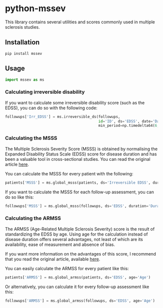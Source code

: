 # python-mssev

This library contains several utilities and scores commonly used in multiple
sclerosis studies.

## Installation

```
pip install mssev
```

## Usage

```python
import mssev as ms
```

### Calculating irreversible disability

If you want to calculate some irreversible disability score (such as the EDSS),
you can do so with the following code:

```python
followups['Irr_EDSS'] = ms.irreversible_ds(followups,
                                           id='ID', ds='EDSS', date='Date',
                                           min_period=np.timedelta64(6, 'M'))
```

### Calculating the MSSS

The Multiple Sclerosis Severity Score (MSSS) is obtained by normalising the
Expanded Disability Status Scale (EDSS) score for disease duration and has been
a valuable tool in cross-sectional studies. You can read the original article
[here](https://doi.org/10.1212/01.WNL.0000156155.19270.F8).

You can calculate the MSSS for every patient with the following:

```python
patients['MSSS'] = ms.global_msss(patients, ds='Irreversible EDSS', duration='Duration')
```

If you want to calculate the MSSS for each follow-up assessment, you can do so
like this:

```python
followups['MSSS'] = ms.global_msss(followups, ds='EDSS', duration='Duration')
```

### Calculating the ARMSS

The ARMSS (Age-Related Multiple Sclerosis Severity) score is the result of
standardizing the EDSS by age. Using age for the calculation instead of disease
duration offers several advantages, not least of which are its availability,
ease of measurement and absence of bias.

If you want more information on the advantages of this score, I recommend that
you read the original article, available [here](https://doi.org/10.1177%2F1352458517690618).

You can easily calculate the ARMSS for every patient like this:

```python
patients['ARMSS'] = ms.global_armss(patients, ds='EDSS', age='Age')
```

Or alternatively, you can calculate it for every follow-up assessment like this:

```python
followups['ARMSS'] = ms.global_armss(followups, ds='EDSS', age='Age')
```